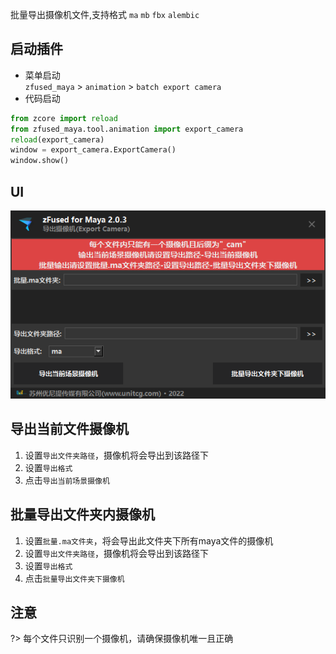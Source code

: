 批量导出摄像机文件,支持格式 `ma` `mb` `fbx` `alembic`

## 启动插件
- 菜单启动   
`zfused_maya` > `animation` > `batch export camera`
- 代码启动  
```python
from zcore import reload
from zfused_maya.tool.animation import export_camera
reload(export_camera)
window = export_camera.ExportCamera()
window.show()
```

## UI
![](outsource/../../../images/animation/export_camera.png ':size=600')  

## 导出当前文件摄像机  
1. 设置`导出文件夹路径`，摄像机将会导出到该路径下
2. 设置`导出格式`
3. 点击`导出当前场景摄像机`

## 批量导出文件夹内摄像机  
1. 设置`批量.ma文件夹`，将会导出此文件夹下所有maya文件的摄像机
2. 设置`导出文件夹路径`，摄像机将会导出到该路径下
3. 设置`导出格式`
4. 点击`批量导出文件夹下摄像机`

## 注意
?> 每个文件只识别一个摄像机，请确保摄像机唯一且正确